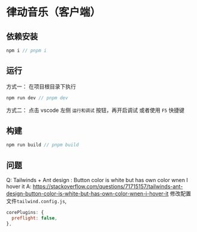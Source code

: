 # 律动音乐（客户端）

## 依赖安装

```js
npm i // pnpm i
```

## 运行

方式一：
在项目根目录下执行

```js
npm run dev // pnpm dev
```

方式二：
点击 vscode 左侧 `运行和调试` 按钮，再开启调试 或者使用 `F5` 快捷键

## 构建

```js
npm run build // pnpm build
```

## 问题

Q: Tailwinds + Ant design : Button color is white but has own color wnen I hover it
A: https://stackoverflow.com/questions/71715157/tailwinds-ant-design-button-color-is-white-but-has-own-color-wnen-i-hover-it
修改配置文件`tailwind.config.js`,

```js
corePlugins: {
  preflight: false,
},
```
